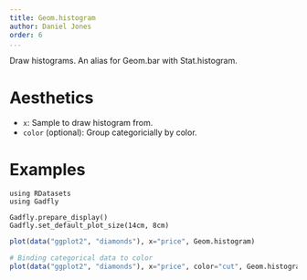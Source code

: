 ```yaml
---
title: Geom.histogram
author: Daniel Jones
order: 6
...
```


Draw histograms. An alias for Geom.bar with Stat.histogram.

# Aesthetics

  * `x`: Sample to draw histogram from.
  * `color` (optional): Group categoricially by color.


# Examples

```{.julia hide="true" results="none"}
using RDatasets
using Gadfly

Gadfly.prepare_display()
Gadfly.set_default_plot_size(14cm, 8cm)
```

```julia
plot(data("ggplot2", "diamonds"), x="price", Geom.histogram)
```

```julia
# Binding categorical data to color
plot(data("ggplot2", "diamonds"), x="price", color="cut", Geom.histogram)
```


